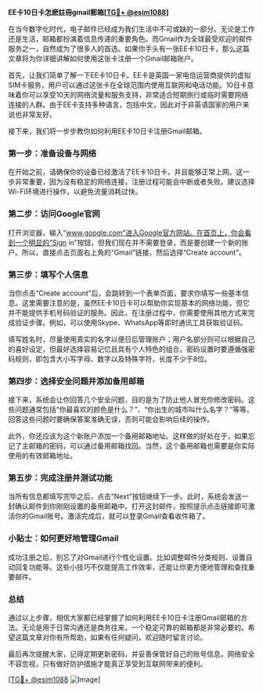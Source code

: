 **EE卡10日卡怎麽註冊gmail郵箱[[TG💪+ @esim1088](https://t.me/s/esim1088)]**

在当今数字化时代，电子邮件已经成为我们生活中不可或缺的一部分。无论是工作还是生活，邮箱都扮演着信息传递的重要角色。而Gmail作为全球最受欢迎的邮件服务之一，自然成为了很多人的首选。如果你手头有一张EE卡10日卡，那么这篇文章将为你详细讲解如何使用这张卡注册一个Gmail邮箱账户。

首先，让我们简单了解一下EE卡10日卡。EE卡是英国一家电信运营商提供的虚拟SIM卡服务，用户可以通过这张卡在全球范围内使用互联网和电话功能。10日卡意味着你可以享受10天的网络流量和服务支持，非常适合短期旅行或临时需要网络连接的人群。由于EE卡支持多种语言，包括中文，因此对于非英语国家的用户来说也非常友好。

接下来，我们将一步步教你如何利用EE卡10日卡注册Gmail邮箱。

### 第一步：准备设备与网络

在开始之前，请确保你的设备已经激活了EE卡10日卡，并且能够正常上网。这一步非常重要，因为没有稳定的网络连接，注册过程可能会中断或者失败。建议选择Wi-Fi环境进行操作，以避免流量消耗过快。

### 第二步：访问Google官网

打开浏览器，输入“www.google.com”进入Google官方网站。在首页上，你会看到一个明显的“Sign in”按钮，但我们现在并不需要登录，而是要创建一个新的账户。所以，直接点击页面右上角的“Gmail”链接，然后选择“Create account”。

### 第三步：填写个人信息

当你点击“Create account”后，会跳转到一个表单页面，要求你填写一些基本信息。这里需要注意的是，虽然EE卡10日卡可以帮助你实现基本的网络功能，但它并不能提供手机号码验证的服务。因此，在注册过程中，你需要使用其他方式来完成验证步骤。例如，可以使用Skype、WhatsApp等即时通讯工具获取验证码。

填写姓名时，尽量使用真实的名字以便日后管理账户；用户名部分则可以根据自己的喜好设定，但最好选择容易记忆且具有个人特色的组合。密码设置时要遵循强密码规则，即包含大小写字母、数字以及特殊字符，长度不少于8位。

### 第四步：选择安全问题并添加备用邮箱

接下来，系统会让你回答几个安全问题，目的是为了防止他人冒充你修改密码。这些问题通常包括“你最喜欢的颜色是什么？”、“你出生的城市叫什么名字？”等等。回答这些问题时要确保答案准确无误，否则可能会影响后续的操作。

此外，你还应该为这个新账户添加一个备用邮箱地址。这样做的好处在于，如果忘记了主邮箱的密码，可以通过备用邮箱找回。当然，这个备用邮箱也需要是你实际使用的有效邮箱地址。

### 第五步：完成注册并测试功能

当所有信息都填写完毕之后，点击“Next”按钮继续下一步。此时，系统会发送一封确认邮件到你刚刚设置的备用邮箱中。打开这封邮件，按照提示点击链接即可激活你的Gmail账号。激活完成后，就可以登录Gmail查看收件箱了。

### 小贴士：如何更好地管理Gmail

成功注册之后，别忘了对Gmail进行个性化设置。比如调整邮件分类规则、设置自动回复功能等。这些小技巧不仅能提高工作效率，还能让你更方便地管理和查找重要邮件。

### 总结

通过以上步骤，相信大家都已经掌握了如何利用EE卡10日卡注册Gmail邮箱的方法。无论是用于日常沟通还是商务往来，一个稳定可靠的邮箱都是非常必要的。希望这篇文章对你有所帮助，如果有任何疑问，欢迎随时留言讨论。

最后再次提醒大家，记得定期更新密码，并妥善保管好自己的账号信息。网络安全不容忽视，只有做好防护措施才能真正享受到互联网带来的便利。

[[TG💪+ @esim1088](https://t.me/s/esim1088) ![Image](https://i.postimg.cc/4NQfJmqS/Snipaste-2025-05-13-00-14-12.png)]